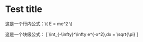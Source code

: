 <html>
<body>
<h1> Test title
</h1>
<p> 这是一个行内公式：\( E = mc^2 \)

这是一个块级公式：
\[
\int_{-\infty}^\infty e^{-x^2}\,dx = \sqrt{\pi}
\]
</p>
